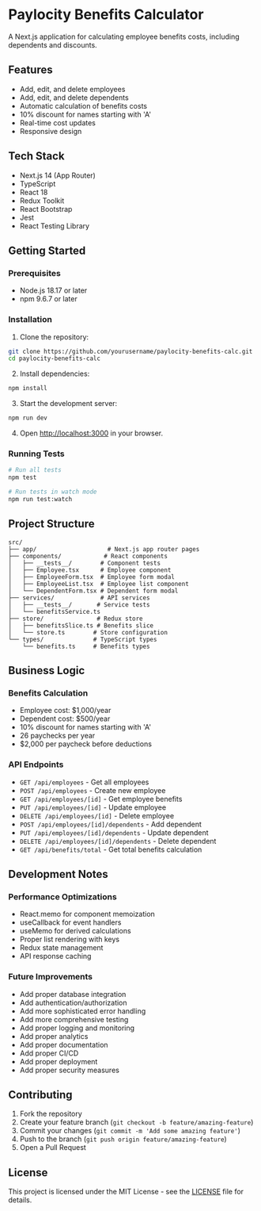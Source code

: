 # Paylocity Benefits Calculator

A Next.js application for calculating employee benefits costs, including dependents and discounts.

## Features

- Add, edit, and delete employees
- Add, edit, and delete dependents
- Automatic calculation of benefits costs
- 10% discount for names starting with 'A'
- Real-time cost updates
- Responsive design

## Tech Stack

- Next.js 14 (App Router)
- TypeScript
- React 18
- Redux Toolkit
- React Bootstrap
- Jest
- React Testing Library

## Getting Started

### Prerequisites

- Node.js 18.17 or later
- npm 9.6.7 or later

### Installation

1. Clone the repository:
```bash
git clone https://github.com/yourusername/paylocity-benefits-calc.git
cd paylocity-benefits-calc
```

2. Install dependencies:
```bash
npm install
```

3. Start the development server:
```bash
npm run dev
```

4. Open [http://localhost:3000](http://localhost:3000) in your browser.

### Running Tests

```bash
# Run all tests
npm test

# Run tests in watch mode
npm run test:watch
```

## Project Structure

```
src/
├── app/                    # Next.js app router pages
├── components/            # React components
│   ├── __tests__/        # Component tests
│   ├── Employee.tsx      # Employee component
│   ├── EmployeeForm.tsx  # Employee form modal
│   ├── EmployeeList.tsx  # Employee list component
│   └── DependentForm.tsx # Dependent form modal
├── services/             # API services
│   ├── __tests__/       # Service tests
│   └── benefitsService.ts
├── store/               # Redux store
│   ├── benefitsSlice.ts # Benefits slice
│   └── store.ts        # Store configuration
└── types/              # TypeScript types
    └── benefits.ts     # Benefits types
```

## Business Logic

### Benefits Calculation

- Employee cost: $1,000/year
- Dependent cost: $500/year
- 10% discount for names starting with 'A'
- 26 paychecks per year
- $2,000 per paycheck before deductions

### API Endpoints

- `GET /api/employees` - Get all employees
- `POST /api/employees` - Create new employee
- `GET /api/employees/[id]` - Get employee benefits
- `PUT /api/employees/[id]` - Update employee
- `DELETE /api/employees/[id]` - Delete employee
- `POST /api/employees/[id]/dependents` - Add dependent
- `PUT /api/employees/[id]/dependents` - Update dependent
- `DELETE /api/employees/[id]/dependents` - Delete dependent
- `GET /api/benefits/total` - Get total benefits calculation

## Development Notes

### Performance Optimizations

- React.memo for component memoization
- useCallback for event handlers
- useMemo for derived calculations
- Proper list rendering with keys
- Redux state management
- API response caching

### Future Improvements

- Add proper database integration
- Add authentication/authorization
- Add more sophisticated error handling
- Add more comprehensive testing
- Add proper logging and monitoring
- Add proper analytics
- Add proper documentation
- Add proper CI/CD
- Add proper deployment
- Add proper security measures

## Contributing

1. Fork the repository
2. Create your feature branch (`git checkout -b feature/amazing-feature`)
3. Commit your changes (`git commit -m 'Add some amazing feature'`)
4. Push to the branch (`git push origin feature/amazing-feature`)
5. Open a Pull Request

## License

This project is licensed under the MIT License - see the [LICENSE](LICENSE) file for details. 